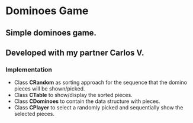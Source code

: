 # Dominoes Game
## Simple dominoes game. 
## Developed with my partner Carlos V.

### Implementation
* Class **CRandom** as sorting approach for the sequence that the domino pieces will be shown/picked. 
* Class **CTable** to show/display the sorted pieces. 
* Class **CDominoes** to contain the data structure with pieces. 
* Class **CPlayer** to select a randomly picked and sequentially show the selected pieces.
